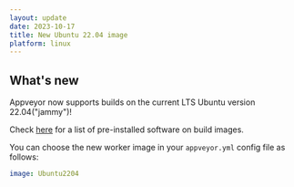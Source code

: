 ```yaml
---
layout: update
date: 2023-10-17
title: New Ubuntu 22.04 image
platform: linux
---
```


## What's new

Appveyor now supports builds on the current LTS Ubuntu version 22.04("jammy")!

Check [here](https://www.appveyor.com/docs/linux-images-software) for a list of pre-installed software on build images.

You can choose the new worker image in your `appveyor.yml` config file as follows:

```yaml
image: Ubuntu2204
```
